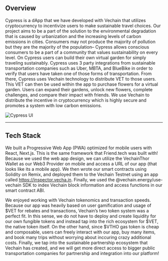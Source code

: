 ## Overview

Cypress is a dApp that we have developed with Vechain that utilizes cryptocurrency to incentivize users to make sustainable travel choices. Our project aims to be a part of the solution to the environmental degradation that is caused by urbanization and the increasing levels of carbon emissions in cities. Consumers may not produce the majority of pollution but they are the majority of the population– Cypress allows conscious consumers to be a part of a community that values sustainability on every level. On Cypress users can build their own virtual garden for simply traveling sustainably. Cypress uses 3 party integrations from sustainable transportation companies such as Uber, MBTA, and BlueBike in order to verify that users have taken one of those forms of transportation. From there, Cypress uses Vechain technology to distribute VET to those users. This VET can then be used within the app to purchase flowers for a virtual garden. Users can expand their gardens, unlock new flowers, complete challenges, and compare their impact with friends. We use Vechain to distribute the incentive in cryptocurrency which is highly secure and promotes a system with low carbon emissions. 

![Cypress UI](https://copper-dirty-goose-489.mypinata.cloud/ipfs/QmVTzU7E6rsjL68p9KDj8vnC69CzY6xXoLBHaoMZ7UNyGG/9.png)

---

## Tech Stack

We built a Progressive Web App (PWA) optimized for mobile users with React, Next.js. This is the same framework that Friend.tech was built with! Because we used the web app design, we can utilize the VechainThor Wallet as our Web3 Provider on mobile and access a URL of our app (that looks like its a mobile app). We then wrote our smart contracts using Solidity on Remix, and deployed them to the Vechain Testnet using an app called https://inspector.vecha.in. Finally, we used the @vechain.energy/use-vechain SDK to index Vechain block information and access functions in our smart contract ABI. 

We enjoyed working with Vechain tokenomics and transaction speeds. Because our app was heavily based on user gamification and usage of $VET for rebates and transactions, Vechain’s two token system was a perfect fit. In this sense, we do not have to deploy and create liquidity for our own fungible tokens and instead tap into the rich ecosystem for $VET, the native token itself. On the other hand, since $VTHO gas token is cheap and composable, users can freely interact with our app, buy many items, and book many trips without worrying about inccuring crazy additional costs. Finally, we tap into the sustainable partnership ecosystem that Vechain has created, and we will get more direct access to bigger public transportation companies for partnership and integration into our platform!
